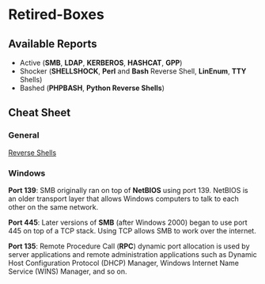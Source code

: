 # Retired-Boxes
## Available Reports
* Active (**SMB**, **LDAP**, **KERBEROS**, **HASHCAT**, **GPP**)
* Shocker (**SHELLSHOCK**, **Perl** and **Bash** Reverse Shell, **LinEnum**, **TTY** Shells)
* Bashed (**PHPBASH**, **Python Reverse Shells**)

## Cheat Sheet
### General
[Reverse Shells](http://pentestmonkey.net/cheat-sheet/shells/reverse-shell-cheat-sheet)
### Windows
**Port 139**: SMB originally ran on top of **NetBIOS** using port 139. NetBIOS is an older transport layer that allows Windows computers to talk to each other on the same network.


**Port 445**: Later versions of **SMB** (after Windows 2000) began to use port 445 on top of a TCP stack. Using TCP allows SMB to work over the internet.

**Port 135**: Remote Procedure Call (**RPC**) dynamic port allocation is used by server applications and remote administration applications such as Dynamic Host Configuration Protocol (DHCP) Manager, Windows Internet Name Service (WINS) Manager, and so on. 
